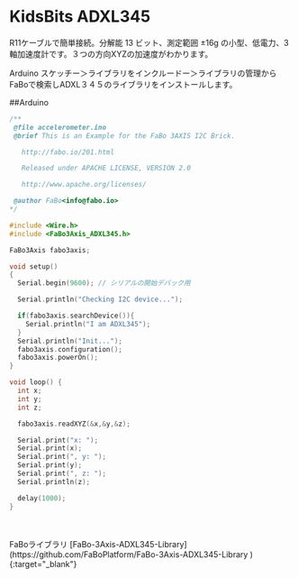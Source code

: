 # KidsBits ADXL345

R11ケーブルで簡単接続。分解能 13 ビット、測定範囲 ±16g の小型、低電力、3 軸加速度計です。３つの方向XYZの加速度がわかります。

Arduino スケッチー＞ライブラリをインクルードー＞ライブラリの管理からFaBoで検索しADXL３４５のライブラリをインストールします。


##Arduino

```c
/**
 @file accelerometer.ino
 @brief This is an Example for the FaBo 3AXIS I2C Brick.

   http://fabo.io/201.html

   Released under APACHE LICENSE, VERSION 2.0

   http://www.apache.org/licenses/

 @author FaBo<info@fabo.io>
*/

#include <Wire.h>
#include <FaBo3Axis_ADXL345.h>

FaBo3Axis fabo3axis;

void setup()
{
  Serial.begin(9600); // シリアルの開始デバック用

  Serial.println("Checking I2C device...");

  if(fabo3axis.searchDevice()){
    Serial.println("I am ADXL345");
  }
  Serial.println("Init...");
  fabo3axis.configuration();
  fabo3axis.powerOn();
}

void loop() {
  int x;
  int y;
  int z;

  fabo3axis.readXYZ(&x,&y,&z);

  Serial.print("x: ");
  Serial.print(x);
  Serial.print(", y: ");
  Serial.print(y);
  Serial.print(", z: ");
  Serial.println(z);

  delay(1000);
}


```

<br>
<br>
FaBoライブラリ
[FaBo-3Axis-ADXL345-Library](https://github.com/FaBoPlatform/FaBo-3Axis-ADXL345-Library
){:target="_blank"}
